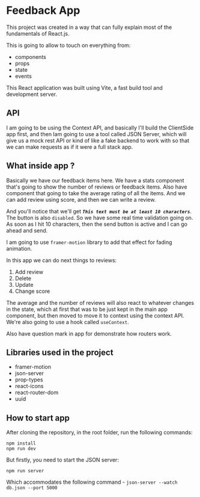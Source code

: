 # Feedback App

This project was created in a way that can fully explain most of the fundamentals of React.js.

This is going to allow to touch on everything from:
- components
- props
- state
- events

This React application was built using Vite, a fast build tool and development server.

## API

I am going to be using the Context API, and basically I'll build the ClientSide app first, and then Iam going to use a tool called 
JSON Server, which will give us a mock rest API or kind of like a fake backend to work with so that we can make requests as if it were a full stack app.

## What inside app ?

Basically we have our feedback items here. We have a stats component that's going to show the number of reviews or feedback items. Also have component that going to take the average rating of all the items. 
And we can add review using score, and then we can write a review. 

And you'll notice that we'll get ***`This text must be at least 10 characters`***. The button is also `disabled`. So we have some real time validation going on. 
As soon as I hit 10 characters, then the send button is active and I can go ahead and send.

I am going to use `framer-motion` library to add that effect for fading animation. 

In this app we can do next things to reviews:
1. Add review
2. Delete
3. Update
4. Change score

The average and the number of reviews will also react to whatever changes in the state, which at first that was to be just kept in the main app component, 
but then moved to move it to context using the context API. We're also going to use a hook called `useContext`.

Also have question mark in app for demonstrate how routers work.

## Libraries used in the project

- framer-motion
- json-server
- prop-types
- react-icons
- react-router-dom
- uuid

## How to start app

After cloning the repository, in the root folder, run the following commands: 

    npm install
    npm run dev

But firstly, you need to start the JSON server:

    npm run server
    
Which accommodates the following command - `json-server --watch db.json --port 5000`
